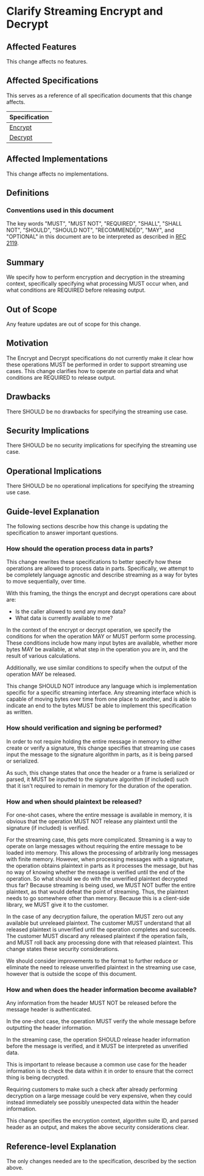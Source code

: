 [//]: # "Copyright Amazon.com Inc. or its affiliates. All Rights Reserved."
[//]: # "SPDX-License-Identifier: CC-BY-SA-4.0"

# Clarify Streaming Encrypt and Decrypt

## Affected Features

This change affects no features.

## Affected Specifications

This serves as a reference of all specification documents that this change affects.

| Specification                           |
| --------------------------------------- |
| [Encrypt](../../client-apis/encrypt.md) |
| [Decrypt](../../client-apis/decrypt.md) |

## Affected Implementations

This change affects no implementations.

## Definitions

### Conventions used in this document

The key words "MUST", "MUST NOT", "REQUIRED", "SHALL", "SHALL NOT", "SHOULD", "SHOULD NOT", "RECOMMENDED", "MAY", and "OPTIONAL"
in this document are to be interpreted as described in [RFC 2119](https://tools.ietf.org/html/rfc2119).

## Summary

We specify how to perform encryption and decryption in
the streaming context,
specifically specifying what processing MUST occur when,
and what conditions are REQUIRED before releasing output.

## Out of Scope

Any feature updates are out of scope for this change.

## Motivation

The Encrypt and Decrypt specifications do not currently make it clear how these operations
MUST be performed in order to support streaming use cases.
This change clarifies how to operate on partial data
and what conditions are REQUIRED to release output.

## Drawbacks

There SHOULD be no drawbacks for specifying the streaming use case.

## Security Implications

There SHOULD be no security implications for specifying the streaming use case.

## Operational Implications

There SHOULD be no operational implications for specifying the streaming use case.

## Guide-level Explanation

The following sections describe how this change is updating the specification
to answer important questions.

### How should the operation process data in parts?

This change rewrites these specifications to
better specify how these operations are allowed to process data in parts.
Specifically, we attempt to be completely language agnostic and describe streaming as a way for
bytes to move sequentially, over time.

With this framing, the things the encrypt and decrypt operations care about are:

- Is the caller allowed to send any more data?
- What data is currently available to me?

In the context of the encrypt or decrypt operation, we specify the conditions
for when the operation MAY or MUST perform some processing.
These conditions include how many input bytes are available,
whether more bytes MAY be available,
at what step in the operation you are in,
and the result of various calculations.

Additionally, we use similar conditions to specify when the output of the operation MAY be released.

This change SHOULD NOT introduce any language which is implementation specific for
a specific streaming interface.
Any streaming interface which is capable of moving bytes over time from one place to another,
and is able to indicate an end to the bytes MUST be able to implement this specification as written.

### How should verification and signing be performed?

In order to not require holding the entire message in memory to either create
or verify a signature, this change specifies that streaming use cases input the message
to the signature algorithm in parts, as it is being parsed or serialized.

As such, this change states that once the header or a frame is serialized or parsed,
it MUST be inputted to the signature algorithm (if included) such that it
isn't required to remain in memory for the duration of the operation.

### How and when should plaintext be released?

For one-shot cases,
where the entire message is available in memory,
it is obvious that the operation MUST NOT release any plaintext until the
signature (if included) is verified.

For the streaming case, this gets more complicated.
Streaming is a way to operate on large messages without requiring the entire message to be
loaded into memory.
This allows the processing of arbitrarily long messages with finite memory.
However, when processing messages with a signature,
the operation obtains plaintext in parts as it processes the message,
but has no way of knowing whether the message is verified until the end of the operation.
So what should we do with the unverified plaintext decrypted thus far?
Because streaming is being used, we MUST NOT buffer the entire plaintext,
as that would defeat the point of streaming.
Thus, the plaintext needs to go somewhere other than memory.
Because this is a client-side library, we MUST give it to the customer.

In the case of any decryption failure,
the operation MUST zero out any available but unreleaed plaintext.
The customer MUST understand that all released plaintext is unverified until the operation
completes and succeeds.
The customer MUST discard any released plaintext if the operation fails, and MUST roll back
any processing done with that released plaintext.
This change states these security considerations.

We should consider improvements to the format to further reduce or eliminate the need to release
unverified plaintext in the streaming use case, however that is outside the scope of this document.

### How and when does the header information become available?

Any information from the header MUST NOT be released before the message header is authenticated.

In the one-shot case, the operation MUST verify the whole message before outputting the header information.

In the streaming case, the operation SHOULD release header information before the message is verified,
and it MUST be interpreted as unverified data.

This is important to release because a common use case for the header information is
to check the data within it in order to ensure that the correct thing is being decrypted.

Requiring customers to make such a check after already performing decryption on a large message
could be very expensive, when they could instead immediately see possibly unexpected data within
the header information.

This change specifies the encryption context, algorithm suite ID, and parsed header as an output,
and makes the above security considerations clear.

## Reference-level Explanation

The only changes needed are to the specification,
described by the section above.
